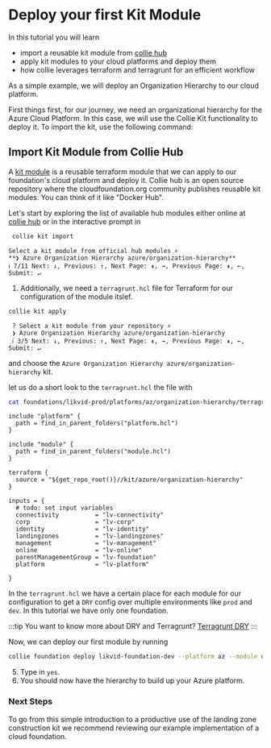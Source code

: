 # Deploy your first Kit Module

In this tutorial you will learn

- import a reusable kit module from [collie hub](../modules/)
- apply kit modules to your cloud platforms and deploy them
- how collie leverages terraform and terragrunt for an efficient workflow

As a simple example, we will deploy an Organization Hierarchy to our cloud platform.

First things first, for our journey, we need an organizational hierarchy for the Azure Cloud Platform. In this case, we will use the Collie Kit functionality to deploy it. To import the kit, use the following command:

## Import Kit Module from Collie Hub

A [kit module](../reference/kit-module.md) is a reusable terraform module that we can apply to our foundation's cloud platform and deploy it. Collie hub is an open source repository where the cloudfoundation.org community publishes reusable kit modules. You can think of it like "Docker Hub".


Let's start by exploring the list of available hub modules either online at [collie hub](../modules/) or in the interactive prompt 
in

```sh
 collie kit import
 ```

```text
Select a kit module from official hub modules ⌕
**❯ Azure Organization Hierarchy azure/organization-hierarchy**
ℹ 7/11 Next: ↓, Previous: ↑, Next Page: ⇟, →, Previous Page: ⇞, ←, Submit: ↵
```

1. Additionally, we need a `terragrunt.hcl` file for Terraform for our configuration of the module itslef. 

```sh
collie kit apply 
```
```text
 ? Select a kit module from your repository ⌕
 ❯ Azure Organization Hierarchy azure/organization-hierarchy
 ℹ 3/5 Next: ↓, Previous: ↑, Next Page: ⇟, →, Previous Page: ⇞, ←, Submit: ↵
```

and choose the `Azure Organization Hierarchy azure/organization-hierarchy` kit. 

let us do a short look to the `terragrunt.hcl` the file with 
```sh
cat foundations/likvid-prod/platforms/az/organization-hierarchy/terragrunt.hcl
```

```hcl
include "platform" {
  path = find_in_parent_folders("platform.hcl")
}

include "module" {
  path = find_in_parent_folders("module.hcl")
}

terraform {
  source = "${get_repo_root()}//kit/azure/organization-hierarchy"
}

inputs = {
  # todo: set input variables
  connectivity          = "lv-connectivity"
  corp                  = "lv-corp"
  identity              = "lv-identity"
  landingzones          = "lv-landingzones"
  management            = "lv-management"
  online                = "lv-online"
  parentManagementGroup = "lv-foundation"
  platform              = "lv-platform"

}
```
In the `terragrunt.hcl` we have a certain place for each module for our configuration to get a `DRY` config over multiple environments like `prod` and `dev`. In this tutorial we have only one foundation.

:::tip
You want to know more about DRY and Terragrunt?
[Terragrunt DRY](https://terragrunt.gruntwork.io/docs/getting-started/quick-start/#keep-your-backend-configuration-dry)
:::

Now, we can deploy our first module by running 
```sh
collie foundation deploy likvid-foundation-dev --platform az --module organization-hierarchy.
```

5. Type in `yes`.
6. You should now have the hierarchy to build up your Azure platform.

### Next Steps

To go from this simple introduction to a productive use of the landing zone construction kit we recommend reviewing
our example implementation of a cloud foundation.


